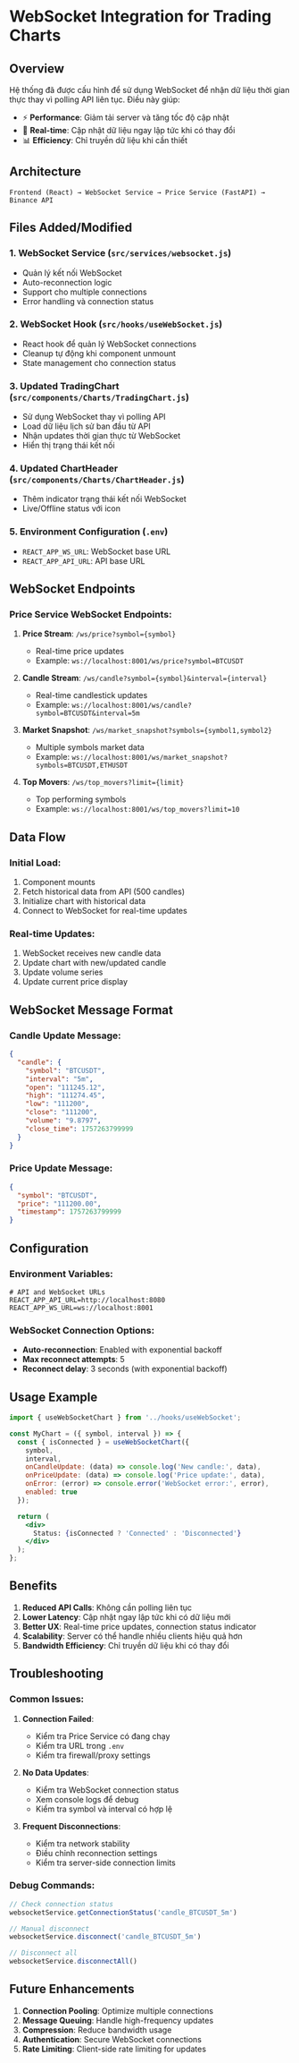 # WebSocket Integration for Trading Charts

## Overview

Hệ thống đã được cấu hình để sử dụng WebSocket để nhận dữ liệu thời gian thực thay vì polling API liên tục. Điều này giúp:

- ⚡ **Performance**: Giảm tải server và tăng tốc độ cập nhật
- 🔄 **Real-time**: Cập nhật dữ liệu ngay lập tức khi có thay đổi
- 📊 **Efficiency**: Chỉ truyền dữ liệu khi cần thiết

## Architecture

```
Frontend (React) → WebSocket Service → Price Service (FastAPI) → Binance API
```

## Files Added/Modified

### 1. WebSocket Service (`src/services/websocket.js`)
- Quản lý kết nối WebSocket
- Auto-reconnection logic
- Support cho multiple connections
- Error handling và connection status

### 2. WebSocket Hook (`src/hooks/useWebSocket.js`)
- React hook để quản lý WebSocket connections
- Cleanup tự động khi component unmount
- State management cho connection status

### 3. Updated TradingChart (`src/components/Charts/TradingChart.js`)
- Sử dụng WebSocket thay vì polling API
- Load dữ liệu lịch sử ban đầu từ API
- Nhận updates thời gian thực từ WebSocket
- Hiển thị trạng thái kết nối

### 4. Updated ChartHeader (`src/components/Charts/ChartHeader.js`)
- Thêm indicator trạng thái kết nối WebSocket
- Live/Offline status với icon

### 5. Environment Configuration (`.env`)
- `REACT_APP_WS_URL`: WebSocket base URL
- `REACT_APP_API_URL`: API base URL

## WebSocket Endpoints

### Price Service WebSocket Endpoints:

1. **Price Stream**: `/ws/price?symbol={symbol}`
   - Real-time price updates
   - Example: `ws://localhost:8001/ws/price?symbol=BTCUSDT`

2. **Candle Stream**: `/ws/candle?symbol={symbol}&interval={interval}`
   - Real-time candlestick updates
   - Example: `ws://localhost:8001/ws/candle?symbol=BTCUSDT&interval=5m`

3. **Market Snapshot**: `/ws/market_snapshot?symbols={symbol1,symbol2}`
   - Multiple symbols market data
   - Example: `ws://localhost:8001/ws/market_snapshot?symbols=BTCUSDT,ETHUSDT`

4. **Top Movers**: `/ws/top_movers?limit={limit}`
   - Top performing symbols
   - Example: `ws://localhost:8001/ws/top_movers?limit=10`

## Data Flow

### Initial Load:
1. Component mounts
2. Fetch historical data from API (500 candles)
3. Initialize chart with historical data
4. Connect to WebSocket for real-time updates

### Real-time Updates:
1. WebSocket receives new candle data
2. Update chart with new/updated candle
3. Update volume series
4. Update current price display

## WebSocket Message Format

### Candle Update Message:
```json
{
  "candle": {
    "symbol": "BTCUSDT",
    "interval": "5m",
    "open": "111245.12",
    "high": "111274.45",
    "low": "111200",
    "close": "111200",
    "volume": "9.8797",
    "close_time": 1757263799999
  }
}
```

### Price Update Message:
```json
{
  "symbol": "BTCUSDT",
  "price": "111200.00",
  "timestamp": 1757263799999
}
```

## Configuration

### Environment Variables:
```env
# API and WebSocket URLs
REACT_APP_API_URL=http://localhost:8080
REACT_APP_WS_URL=ws://localhost:8001
```

### WebSocket Connection Options:
- **Auto-reconnection**: Enabled with exponential backoff
- **Max reconnect attempts**: 5
- **Reconnect delay**: 3 seconds (with exponential backoff)

## Usage Example

```jsx
import { useWebSocketChart } from '../hooks/useWebSocket';

const MyChart = ({ symbol, interval }) => {
  const { isConnected } = useWebSocketChart({
    symbol,
    interval,
    onCandleUpdate: (data) => console.log('New candle:', data),
    onPriceUpdate: (data) => console.log('Price update:', data),
    onError: (error) => console.error('WebSocket error:', error),
    enabled: true
  });

  return (
    <div>
      Status: {isConnected ? 'Connected' : 'Disconnected'}
    </div>
  );
};
```

## Benefits

1. **Reduced API Calls**: Không cần polling liên tục
2. **Lower Latency**: Cập nhật ngay lập tức khi có dữ liệu mới
3. **Better UX**: Real-time price updates, connection status indicator
4. **Scalability**: Server có thể handle nhiều clients hiệu quả hơn
5. **Bandwidth Efficiency**: Chỉ truyền dữ liệu khi có thay đổi

## Troubleshooting

### Common Issues:

1. **Connection Failed**:
   - Kiểm tra Price Service có đang chạy
   - Kiểm tra URL trong `.env`
   - Kiểm tra firewall/proxy settings

2. **No Data Updates**:
   - Kiểm tra WebSocket connection status
   - Xem console logs để debug
   - Kiểm tra symbol và interval có hợp lệ

3. **Frequent Disconnections**:
   - Kiểm tra network stability
   - Điều chỉnh reconnection settings
   - Kiểm tra server-side connection limits

### Debug Commands:
```javascript
// Check connection status
websocketService.getConnectionStatus('candle_BTCUSDT_5m')

// Manual disconnect
websocketService.disconnect('candle_BTCUSDT_5m')

// Disconnect all
websocketService.disconnectAll()
```

## Future Enhancements

1. **Connection Pooling**: Optimize multiple connections
2. **Message Queuing**: Handle high-frequency updates
3. **Compression**: Reduce bandwidth usage
4. **Authentication**: Secure WebSocket connections
5. **Rate Limiting**: Client-side rate limiting for updates
